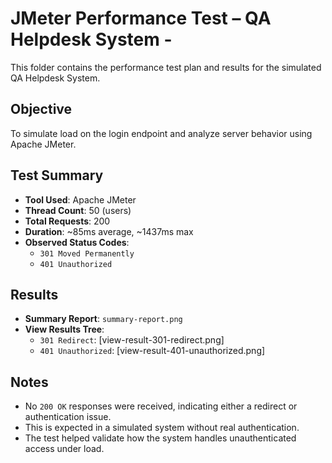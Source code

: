 # JMeter Performance Test – QA Helpdesk System - 

This folder contains the performance test plan and results for the simulated QA Helpdesk System.

## Objective
To simulate load on the login endpoint and analyze server behavior using Apache JMeter.

## Test Summary

- **Tool Used**: Apache JMeter
- **Thread Count**: 50 (users)
- **Total Requests**: 200
- **Duration**: ~85ms average, ~1437ms max
- **Observed Status Codes**:
  - `301 Moved Permanently`
  - `401 Unauthorized`

##  Results

- **Summary Report**: `summary-report.png`
- **View Results Tree**:
  - `301 Redirect`: [view-result-301-redirect.png]
  - `401 Unauthorized`: [view-result-401-unauthorized.png]

##  Notes

- No `200 OK` responses were received, indicating either a redirect or authentication issue.
- This is expected in a simulated system without real authentication.
- The test helped validate how the system handles unauthenticated access under load.

